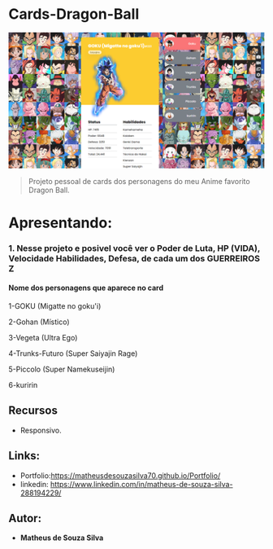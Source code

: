 
# Cards-Dragon-Ball 
<img src="https://github.com/MatheusdeSouzaSilva70/Cards-Dragon-Ball/blob/main/src/projeto/img%20card%20dragon%20ball.png" alt="Projeto-Pokedex">

> Projeto pessoal de cards dos personagens do meu Anime favorito Dragon Ball.

# Apresentando:
### 1. Nesse projeto e posivel você ver o Poder de Luta, HP (VIDA), Velocidade Habilidades, Defesa, de cada um dos GUERREIROS Z
####  Nome dos personagens que aparece no card
<P>1-GOKU (Migatte no goku'i)
</P>
<P>2-Gohan (Místico)
</P>
<P>3-Vegeta (Ultra Ego)
</P>
<P>4-Trunks-Futuro (Super Saiyajin Rage)
</P>
<P>5-Piccolo (Super Namekuseijin)
</P>
<P>6-kuririn
</P>

## Recursos
- Responsivo.

## Links:
- Portfolio:https://matheusdesouzasilva70.github.io/Portfolio/
- linkedin: https://www.linkedin.com/in/matheus-de-souza-silva-288194229/

## Autor:
* **Matheus de Souza Silva**



